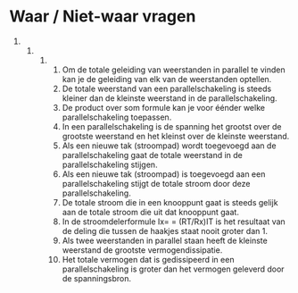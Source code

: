 # Waar / Niet-waar vragen

1. 1. 1. 1. Om de totale geleiding van weerstanden in parallel te vinden kan je de geleiding van elk van de weerstanden optellen.
         2. De totale weerstand van een parallelschakeling is steeds kleiner dan de kleinste weerstand in de parallelschakeling.
         3. De product over som formule kan je voor éénder welke parallelschakeling toepassen.
         4. In een parallelschakeling is de spanning het grootst over de grootste weerstand en het kleinst over de kleinste weerstand.
         5. Als een nieuwe tak \(stroompad\) wordt toegevoegd aan de parallelschakeling gaat de totale weerstand in de parallelschakeling stijgen.
         6. Als een nieuwe tak \(stroompad\) is toegevoegd aan een parallelschakeling stijgt de totale stroom door deze parallelschakeling.
         7. De totale stroom die in een knooppunt gaat is steeds gelijk aan de totale stroom die uit dat knooppunt gaat.
         8. In de stroomdelerformule Ix= = \(RT/Rx\)IT is het resultaat van de deling die tussen de haakjes staat nooit groter dan 1.
         9. Als twee weerstanden in parallel staan heeft de kleinste weerstand de grootste vermogendissipatie.
         10. Het totale vermogen dat is gedissipeerd in een parallelschakeling is groter dan het vermogen geleverd door de spanningsbron.

